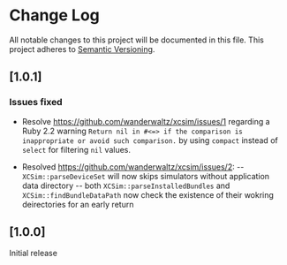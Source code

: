 # Change Log
All notable changes to this project will be documented in this file.
This project adheres to [Semantic Versioning](http://semver.org/).

## [1.0.1]
### Issues fixed
- Resolve https://github.com/wanderwaltz/xcsim/issues/1 regarding a Ruby 2.2 warning
  `Return nil in #<=> if the comparison is inappropriate or avoid such comparison.`
  by using `compact` instead of `select` for filtering `nil` values.

- Resolved https://github.com/wanderwaltz/xcsim/issues/2:
  -- `XCSim::parseDeviceSet` will now skips simulators without application data directory
  -- both `XCSim::parseInstalledBundles` and `XCSim::findBundleDataPath` now check the existence
     of their wokring deirectories for an early return

## [1.0.0]
Initial release
